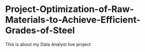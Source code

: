 # Project-Optimization-of-Raw-Materials-to-Achieve-Efficient-Grades-of-Steel
This is about my Data Analyst live project 
